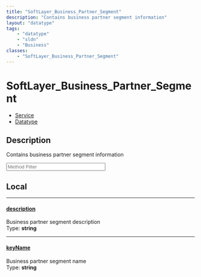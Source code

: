```yaml
---
title: "SoftLayer_Business_Partner_Segment"
description: "Contains business partner segment information"
layout: "datatype"
tags:
    - "datatype"
    - "sldn"
    - "Business"
classes:
    - "SoftLayer_Business_Partner_Segment"
---
```


# SoftLayer_Business_Partner_Segment
<div id='service-datatype'>
    <ul id='sldn-reference-tabs'>
    <li id='service'> <a href='/reference/services/SoftLayer_Business_Partner_Segment' >Service</a></li>    <li id='datatype'> <a href='/reference/datatypes/SoftLayer_Business_Partner_Segment' >Datatype</a></li>
    </ul>
</div>

## Description 
Contains business partner segment information 





<!-- Service Filer BEGIN -->
<div class="view-filters">
        <div class="clearfix">
            <div class="search-input-box">
                <input placeholder="Method Filter" onkeyup="titleSearch(inputId='prop-input', divId='properties', elementClass='prop-row')" 
                    type="text" id="prop-input" value="" size="30" maxlength="128" class="form-text">
            </div>
        </div>
</div>
<!-- Service Filer END -->

<div id="properties" class="content">
<div id="localProperties" class="prop-content" >

## Local
-----
[description]: #description
#### [description]
Business partner segment description   
<span class="type-label">Type: </span>**string**

-----
[keyName]: #keyname
#### [keyName]
Business partner segment name   
<span class="type-label">Type: </span>**string**

</div>
<!-- LOCAL PROPERTY END -->

</div>


